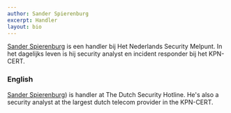 ```yaml
---
author: Sander Spierenburg
excerpt: Handler
layout: bio
---
```


[Sander Spierenburg](https://www.linkedin.com/in/sspierenburg/) is een handler bij Het Nederlands Security Melpunt. In het dagelijks leven is hij security analyst en incident responder bij het KPN-CERT.

### English

[Sander Spierenburg](https://www.linkedin.com/in/sspierenburg/)) is  handler at The Dutch Security Hotline. He's also a security analyst at the largest dutch telecom provider in the KPN-CERT. 

